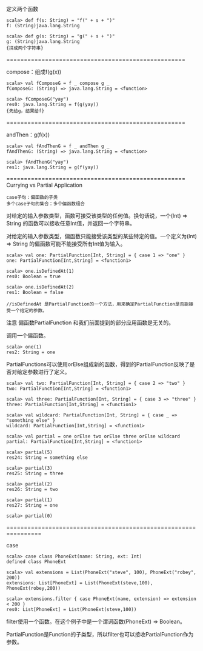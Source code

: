 定义两个函数

	scala> def f(s: String) = "f(" + s + ")"
	f: (String)java.lang.String
	
	scala> def g(s: String) = "g(" + s + ")"
	g: (String)java.lang.String
	{拼成两个字符串}

===================================================

compose：组成f(g(x))

	scala> val fComposeG = f _ compose g _
	fComposeG: (String) => java.lang.String = <function>

	scala> fComposeG("yay")
	res0: java.lang.String = f(g(yay))
	{先给g，结果给f}

===================================================

andThen：g(f(x))

	scala> val fAndThenG = f _ andThen g _
	fAndThenG: (String) => java.lang.String = <function>
	
	scala> fAndThenG("yay")
	res1: java.lang.String = g(f(yay))

===================================================
Currying vs Partial Application

	case子句：偏函数的子类
	多个case子句的集合：多个偏函数组合

对给定的输入参数类型，函数可接受该类型的任何值。换句话说，一个(Int) => String 的函数可以接收任意Int值，并返回一个字符串。

对给定的输入参数类型，偏函数只能接受该类型的某些特定的值。一个定义为(Int) => String 的偏函数可能不能接受所有Int值为输入。

	scala> val one: PartialFunction[Int, String] = { case 1 => "one" }
	one: PartialFunction[Int,String] = <function1>
	
	scala> one.isDefinedAt(1)
	res0: Boolean = true
	
	scala> one.isDefinedAt(2)
	res1: Boolean = false

	//isDefinedAt 是PartialFunction的一个方法，用来确定PartialFunction是否能接受一个给定的参数。

注意 偏函数PartialFunction 和我们前面提到的部分应用函数是无关的。

调用一个偏函数。

	scala> one(1)
	res2: String = one

PartialFunctions可以使用orElse组成新的函数，得到的PartialFunction反映了是否对给定参数进行了定义。

	scala> val two: PartialFunction[Int, String] = { case 2 => "two" }
	two: PartialFunction[Int,String] = <function1>
	
	scala> val three: PartialFunction[Int, String] = { case 3 => "three" }
	three: PartialFunction[Int,String] = <function1>
	
	scala> val wildcard: PartialFunction[Int, String] = { case _ => "something else" }
	wildcard: PartialFunction[Int,String] = <function1>
	
	scala> val partial = one orElse two orElse three orElse wildcard
	partial: PartialFunction[Int,String] = <function1>
	
	scala> partial(5)
	res24: String = something else
	
	scala> partial(3)
	res25: String = three
	
	scala> partial(2)
	res26: String = two
	
	scala> partial(1)
	res27: String = one

	scala> partial(0)

================================================================

case 

	scala> case class PhoneExt(name: String, ext: Int)
	defined class PhoneExt
	
	scala> val extensions = List(PhoneExt("steve", 100), PhoneExt("robey", 200))
	extensions: List[PhoneExt] = List(PhoneExt(steve,100), PhoneExt(robey,200))
	
	scala> extensions.filter { case PhoneExt(name, extension) => extension < 200 }
	res0: List[PhoneExt] = List(PhoneExt(steve,100))

filter使用一个函数。在这个例子中是一个谓词函数(PhoneExt) => Boolean。

PartialFunction是Function的子类型，所以filter也可以接收PartialFunction作为参数。